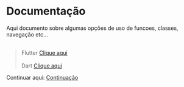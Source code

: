 # Documentação

Aqui documento sobre algumas opções de uso de funcoes, classes, navegação etc...
<br><br>
>Flutter
[Clique aqui](./Flutter/Resumo_Flutter.md)
<br><br>
>Dart
[Clique aqui](./Dart/Resumo_Dart.md)



Continuar aqui: [Continuação](https://academiadoflutter20.club.hotmart.com/lesson)


